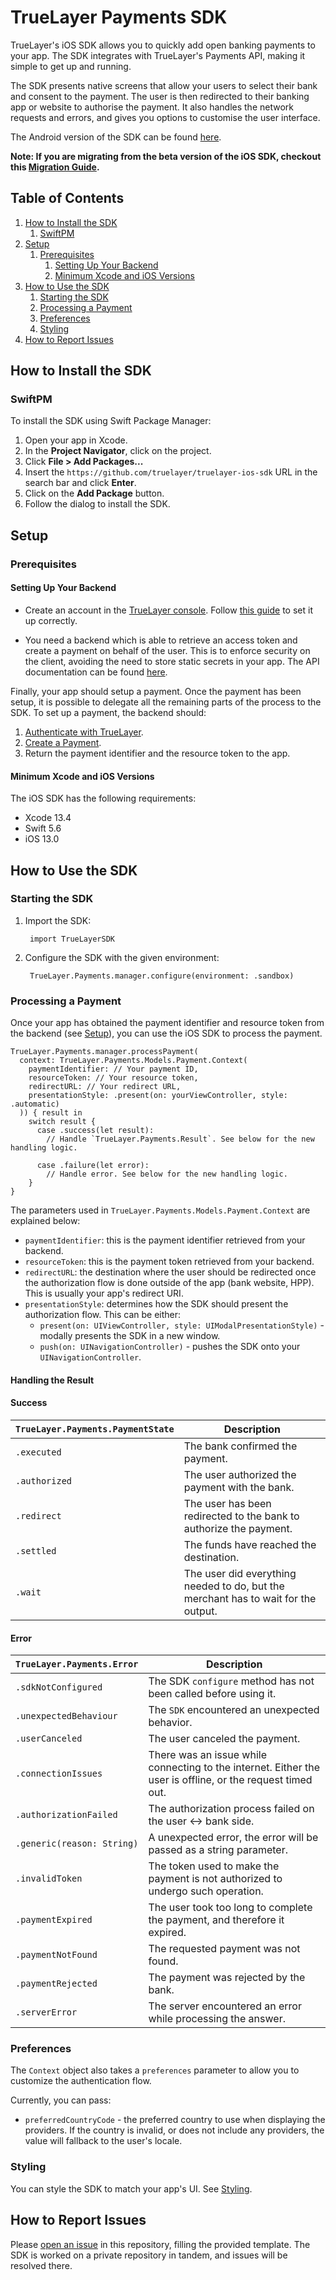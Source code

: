 # TrueLayer Payments SDK
TrueLayer's iOS SDK allows you to quickly add open banking payments to your app. The SDK integrates with TrueLayer's Payments API, making it simple to get up and running.

The SDK presents native screens that allow your users to select their bank and consent to the payment. The user is then redirected to their banking app or website to authorise the payment. It also handles the network requests and errors, and gives you options to customise the user interface.

The Android version of the SDK can be found [here](https://docs.truelayer.com/docs/android-sdk-for-payments-v3).

**Note: If you are migrating from the beta version of the iOS SDK, checkout this [Migration Guide](docs/Migration%20Guide.md).**

## Table of Contents

1. [How to Install the SDK](#how-to-install-the-sdk)
	1. [SwiftPM](#swiftpm)
2. [Setup](#setup)
	1. [Prerequisites](#prerequisites)
		1. [Setting Up Your Backend](#setting-up-your-backend) 
		2. [Minimum Xcode and iOS Versions](#minimum-xcode-and-ios-versions)
3. [How to Use the SDK](#how-to-use-the-sdk)
	1. [Starting the SDK](#starting-the-sdk)
	2. [Processing a Payment](#processing-a-payment)
	3. [Preferences](#preferences)
	4. [Styling](#styling)
1. [How to Report Issues](#how-to-report-issues)

## How to Install the SDK

### SwiftPM

To install the SDK using Swift Package Manager:

1. Open your app in Xcode.
2. In the **Project Navigator**, click on the project.
3. Click **File > Add Packages...**
4. Insert the `https://github.com/truelayer/truelayer-ios-sdk` URL in the search bar and click **Enter**.
5. Click on the **Add Package** button.
6. Follow the dialog to install the SDK.

## Setup

### Prerequisites

#### Setting Up Your Backend

- Create an account in the [TrueLayer console](https://console.truelayer.com/). 
Follow [this guide](https://docs.truelayer.com/docs/get-started-with-truelayer) to set it up correctly.

- You need a backend which is able to retrieve an access token and create a payment on behalf of the user. This is to enforce security on the client, avoiding the need to store static secrets in your app. The API documentation can be found [here](https://docs.truelayer.com/).

Finally, your app should setup a payment. Once the payment has been setup, it is possible to delegate all the remaining parts of the process to the SDK. To set up a payment, the backend should:

1. [Authenticate with TrueLayer](https://docs.truelayer.com/docs/retrieve-a-token-in-your-server-for-payments-v3).
2. [Create a Payment](https://docs.truelayer.com/docs/single-payments-for-payments-v3).
3. Return the payment identifier and the resource token to the app.

#### Minimum Xcode and iOS Versions

The iOS SDK has the following requirements:

- Xcode 13.4
- Swift 5.6
- iOS 13.0

## How to Use the SDK

### Starting the SDK
1. Import the SDK:

        import TrueLayerSDK

2. Configure the SDK with the given environment:

        TrueLayer.Payments.manager.configure(environment: .sandbox)

### Processing a Payment

Once your app has obtained the payment identifier and resource token from the backend (see [Setup](#setup)), you can use the iOS SDK to process the payment.

```
TrueLayer.Payments.manager.processPayment(
  context: TrueLayer.Payments.Models.Payment.Context(
    paymentIdentifier: // Your payment ID,
    resourceToken: // Your resource token,
    redirectURL: // Your redirect URL,
    presentationStyle: .present(on: yourViewController, style: .automatic)
  )) { result in
    switch result {
      case .success(let result):
        // Handle `TrueLayer.Payments.Result`. See below for the new handling logic.

      case .failure(let error):
        // Handle error. See below for the new handling logic.
    }
}
```

The parameters used in `TrueLayer.Payments.Models.Payment.Context` are explained below:

- `paymentIdentifier`: this is the payment identifier retrieved from your backend.
- `resourceToken`: this is the payment token retrieved from your backend.
- `redirectURL`: the destination where the user should be redirected once the authorization flow is done outside of the app (bank website, HPP). This is usually your app's redirect URI.
- `presentationStyle`: determines how the SDK should present the authorization flow. This can be either:
    - `present(on: UIViewController, style: UIModalPresentationStyle)` - modally presents the SDK in a new window.
    - `push(on: UINavigationController)` - pushes the SDK onto your `UINavigationController`.

#### Handling the Result
 
#### Success

| `TrueLayer.Payments.PaymentState` | Description |
| ------------- | ------------- 
| `.executed` | The bank confirmed the payment.
| `.authorized` | The user authorized the payment with the bank.
| `.redirect` | The user has been redirected to the bank to authorize the payment.
| `.settled` | The funds have reached the destination.
| `.wait` | The user did everything needed to do, but the merchant has to wait for the output.

#### Error

| `TrueLayer.Payments.Error` | Description |
| ------------- | -------------
| `.sdkNotConfigured`| The SDK `configure` method has not been called before using it.
| `.unexpectedBehaviour`| The `SDK` encountered an unexpected behavior.
| `.userCanceled` | The user canceled the payment.
| `.connectionIssues` | There was an issue while connecting to the internet. Either the user is offline, or the request timed out.
| `.authorizationFailed` | The authorization process failed on the user <-> bank side.
| `.generic(reason: String)` | A unexpected error, the error will be passed as a string parameter.
| `.invalidToken` | The token used to make the payment is not authorized to undergo such operation.
| `.paymentExpired` | The user took too long to complete the payment, and therefore it expired.
| `.paymentNotFound` | The requested payment was not found.
| `.paymentRejected` | The payment was rejected by the bank.
| `.serverError` | The server encountered an error while processing the answer.

### Preferences

The `Context` object also takes a `preferences` parameter to allow you to customize the authentication flow. 

Currently, you can pass:

- `preferredCountryCode` - the preferred country to use when displaying the providers. If the country is invalid, or does not include any providers, the value will fallback to the user's locale.

### Styling

You can style the SDK to match your app's UI. See [Styling](docs/Styling.md).

## How to Report Issues

Please [open an issue](https://github.com/TrueLayer/truelayer-ios-sdk/issues/new) in this repository, filling the provided template. The SDK is worked on a private repository in tandem, and issues will be resolved there.

